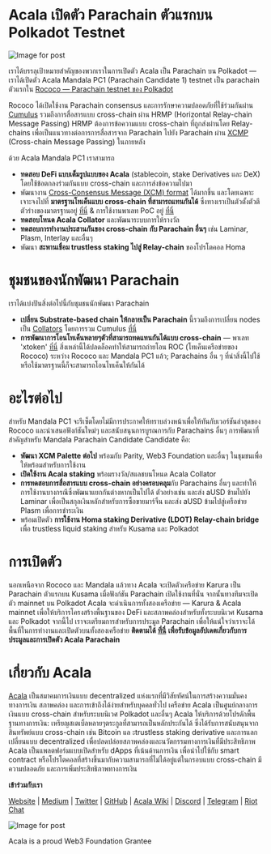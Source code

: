 # Acala เปิดตัว Parachain ตัวแรกบน Polkadot Testnet

![Image for post](https://miro.medium.com/max/8000/1*IGXwgFXEA7viM8upZgcw2g.jpeg)

เราได้บรรลุเป้าหมายสำคัญของพวกเราในการเปิดตัว Acala เป็น Parachain บน Polkadot — เราได้เปิดตัว Acala Mandala PC1 (Parachain Candidate 1) testnet เป็น parachain ตัวแรกใน [Rococo — Parachain testnet ของ Polkadot](https://medium.com/polkadot-network/introducing-rococo-polkadots-parachain-testnet-e3e67fc40b56)

Rococo ได้เปิดใช้งาน Parachain consensus และการรักษาความปลอดภัยที่ใช้ร่วมกันผ่าน [Cumulus](https://wiki.polkadot.network/docs/en/build-cumulus) รวมถึงการสื่อสารแบบ cross-chain ผ่าน HRMP (Horizontal Relay-chain Message Passing) HRMP ต้องการข้อความแบบ cross-chain ที่ถูกส่งผ่านโดย Relay-chains เพื่อเป็นแนวทางต่อการการสื่อสารจาก Parachain ไปยัง Parachain ผ่าน [XCMP](https://wiki.polkadot.network/docs/en/learn-crosschain) (Cross-chain Message Passing) ในภายหลัง

ด้วย Acala Mandala PC1 เราสามารถ

- **ทดสอบ DeFi แบบเต็มรูปแบบของ Acala** (stablecoin, stake Derivatives และ DeX) โดยใช้ข้อตกลงร่วมกันแบบ cross-chain และการส่งข้อความไปมา
- พัฒนางาน [Cross-Consensus Message (XCM) format](https://github.com/paritytech/xcm-format) ได้มากขึ้น และโดยเฉพาะเจาะจงไปที่ **มาตรฐานโทเค็นแบบ cross-chain ที่สามารถแทนกันได้** ซึ่งทางเราเป็นตัวตั้งตัวตี ตัวร่างของมาตรฐานอยู่ [ที่นี่](https://github.com/w3f/PSPs/blob/master/PSPs/drafts/psp-3.md) & การใช้งานพาเลท PoC อยู่ [ที่นี่](https://github.com/open-web3-stack/open-runtime-module-library/tree/rococo/xtokens)
- **ทดสอบโหนด Acala Collator** และพัฒนาระบบการให้รางวัล
- **ทดสอบการทำงานประสานกันของ cross-chain** **กับ Parachain อื่นๆ** เช่น Laminar, Plasm, Interlay และอื่นๆ
- พัฒนา **สะพานเชื่อม trustless staking ไปสู่ Relay-chain** ของโปรโตคอล Homa

# ชุมชนของนักพัฒนา Parachain

เราได้แบ่งปันสิ่งต่อไปนี้กับชุมชนนักพัฒนา Parachain

- **เปลี่ยน Substrate-based chain ให้กลายเป็น Parachain** นี้รวมถึงการเปลี่ยน nodes เป็น [Collators](https://wiki.polkadot.network/docs/en/maintain-collator) โดยการรวม Cumulus [ที่นี่](https://github.com/AcalaNetwork/Acala/pull/362)
- **การพัฒนาการโอนโทเค็นหลายๆตัวที่สามารถทดแทนกันได้แบบ cross-chain** — พาเลท 'xtoken' [ที่นี่](https://github.com/open-web3-stack/open-runtime-module-library/tree/rococo/xtokens) สิ่งเหล่านี้ได้ปลดล็อคทำให้สามารถถ่ายโอน ROC (โทเค็นเครือข่ายของ Rococo) ระหว่าง Rococo และ Mandala PC1 แล้ว; Parachains อื่น ๆ ที่นำสิ่งนี้ไปใช้หรือใช้มาตรฐานนี้ก็จะสามารถโอนโทเค็นให้กันได้

# อะไรต่อไป

สำหรับ Mandala PC1 จะรีเซ็ตโดยไม่มีการประกาศให้ทราบล่วงหน้าเพื่อให้ทันกับเวอร์ชันล่าสุดของ Rococo และนำเสนอฟังก์ชันใหม่ๆ และสนับสนุนการบูรณการกับ Parachains อื่นๆ การพัฒนาที่สำคัญสำหรับ Mandala Parachain Candidate Candidate คือ:

- **พัฒนา XCM Palette ต่อไป** พร้อมกับ Parity, Web3 Foundation และอื่นๆ ในชุมชนเพื่อให้พร้อมสำหรับการใช้งาน
- **เปิดใช้งาน Acala staking** พร้อมรางวัล/สแลชบนโหนด Acala Collator
- **การทดสอบการสื่อสารแบบ cross-chain อย่างครอบคลุม**กับ Parachains อื่นๆ และทำให้การใช้งานบางกรณีซึ่งพัฒนาแยกกันต่างหากเป็นไปได้ ตัวอย่างเช่น และส่ง aUSD ข้ามไปยัง Laminar เพื่อเป็นสกุลเงินหลักสำหรับการซื้อขายมาร์จิ้น และส่ง aUSD ข้ามไปสู่เครือข่าย Plasm เพื่อการชำระเงิน
- พร้อมเปิดตัว **การใช้งาน Homa staking Derivative (LDOT) Relay-chain bridge** เพื่อ trustless liquid staking สำหรับ Kusama และ Polkadot

# การเปิดตัว

นอกเหนือจาก Rococo และ Mandala แล้วทาง Acala จะเปิดตัวเครือข่าย Karura เป็น Parachain ตัวแรกบน Kusama เมื่อฟังก์ชัน Parachain เปิดใช้งานที่นั่น จากนั้นทางทีมจะเปิดตัว mainnet บน Polkadot Acala จะดำเนินการทั้งสองเครือข่าย — Karura & Acala mainnet เพื่อให้บริการโครงสร้างพื้นฐานของ DeFi และสภาพคล่องสำหรับทั้งระบบนิเวศ Kusama และ Polkadot จากนี้ไป เราจะเตรียมการสำหรับการประมูล Parachain เพื่อให้แน่ใจว่าเราจะได้พื้นที่ในการทำงานและเปิดตัวบนทั้งสองเครือข่าย **ติดตามได้** [**ที่นี่**](https://share.hsforms.com/1X9RxkXk-R62I0VNbATaDXw4h8qc) **เพื่อรับข้อมูลอัปเดตเกี่ยวกับการประมูลและการเปิดตัว Acala Parachain**

# เกี่ยวกับ Acala

[Acala](http://acala.network/) เป็นสมาคมการเงินแบบ decentralized แห่งแรกที่มีวิสัยทัศน์ในการสร้างความมั่นคงทางการเงิน สภาพคล่อง และการเข้าถึงได้ง่ายสำหรับบุคคลทั่วไป เครือข่าย Acala เป็นศูนย์กลางการเงินแบบ cross-chain สำหรับระบบนิเวศ Polkadot และอื่นๆ Acala ให้บริการด้วยโปรดักพื้นฐานทางการเงิน: เหรียญสเตเบิ้ลหลายๆตระกูลที่สามารถเป็นหลักประกันได้ ซึ่งได้รับการสนับสนุนจากสินทรัพย์แบบ cross-chain เช่น Bitcoin แล ะtrustless staking derivative และการแลกเปลี่ยนแบบ decentralized เพื่อปลดปล่อยสภาพคล่องและนวัตกรรมทางการเงินที่มีประสิทธิภาพ Acala เป็นแพลตฟอร์มแบบเปิดสำหรับ dApps ที่เน้นด้านการเงิน เพื่อนำไปใช้กับ smart contract หรือโปรโตคอลที่สร้างขึ้นมากับความสามารถที่ไม่ได้อยู่แต่ในกรอบแบบ cross-chain มีความปลอดภัย และการเพิ่มประสิทธิภาพทางการเงิน

**เข้าร่วมกับเรา**

[Website](https://acala.network/) | [Medium](https://medium.com/acalanetwork) | [Twitter](https://twitter.com/AcalaNetwork) | [GitHub](https://github.com/AcalaNetwork/Acala) | [Acala Wiki](https://github.com/AcalaNetwork/Acala/wiki) | [Discord](https://discord.gg/vdbFVCH) | [Telegram](https://t.me/acalaofficial) | [Riot Chat](https://riot.im/app/#/room/#acala:matrix.org)

![Image for post](https://miro.medium.com/max/1500/0*YTeYSsHAVjOBCZu8.jpeg)

Acala is a proud Web3 Foundation Grantee
